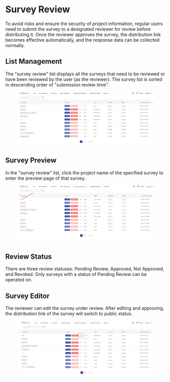 # Survey Review

To avoid risks and ensure the security of project information, regular users need to submit the survey to a designated reviewer for review before distributing it. Once the reviewer approves the survey, the distribution link becomes effective automatically, and the response data can be collected normally.

## List Management

&#x20;The "survey review" list displays all the surveys that need to be reviewed or have been reviewed by the user (as the reviewer). The survey list is sorted in descending order of "submission review time".

<figure><img src="../../.gitbook/assets/image (4) (1) (1) (1) (1) (1) (1) (1) (1) (1) (1) (1).png" alt=""><figcaption></figcaption></figure>

## Survey Preview&#x20;

In the "survey review" list, click the project name of the specified survey to enter the preview page of that survey.

<figure><img src="../../.gitbook/assets/image (5) (1) (1) (1) (1) (1) (1) (1) (1) (1) (1) (1).png" alt=""><figcaption></figcaption></figure>

## Review Status&#x20;

There are three review statuses: Pending Review, Approved, Not Approved, and Revoked. Only surveys with a status of Pending Review can be operated on.

## Survey Editor

The reviewer can edit the survey under review. After editing and approving, the distribution link of the survey will switch to public status.

<figure><img src="../../.gitbook/assets/image (6) (1) (1) (1) (1) (1) (1) (1) (1) (1).png" alt=""><figcaption></figcaption></figure>

